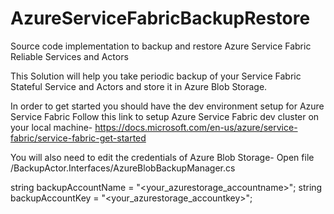 # AzureServiceFabricBackupRestore
Source code implementation to backup and restore Azure Service Fabric Reliable Services and Actors

This Solution will help you take periodic backup of your Service Fabric Stateful Service and Actors and store it in Azure Blob Storage.  

In order to get started you should have the dev environment setup for Azure Service Fabric
Follow this link to setup Azure Service Fabric dev cluster on your local machine-
https://docs.microsoft.com/en-us/azure/service-fabric/service-fabric-get-started

You will also need to edit the credentials of Azure Blob Storage-
Open file /BackupActor.Interfaces/AzureBlobBackupManager.cs

string backupAccountName = "<your_azurestorage_accountname>";
string backupAccountKey = "<your_azurestorage_accountkey>";
